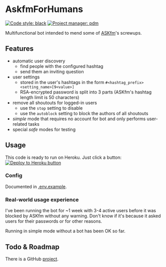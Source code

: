 # AskfmForHumans

[![Code style: black](https://img.shields.io/badge/code%20style-black-000000.svg)](https://github.com/psf/black)
[![Project manager: pdm](https://img.shields.io/badge/project%20manager-pdm-blue.svg)](https://github.com/frostming/pdm)

Multifunctional bot intended to mend some of [ASKfm](https://ask.fm)'s screwups.

## Features

- automatic user discovery
  - find people with the configured hashtag
  - send them an inviting question
- user settings
  - stored in the user's hashtags in the form `#<hashtag_prefix><setting_name>[9<value>]`
  - RSA-encrypted password is split into 3 parts (ASKfm's hashtag length limit is 50 characters)
- remove all shoutouts for logged-in users
  - use the `stop` setting to disable
  - use the `autoblock` setting to block the authors of all shoutouts
- *simple* mode that requires no account for bot and only performs user-related tasks
- special *safe* modes for testing

## Usage

This code is ready to run on Heroku. Just click a button:  
[![Deploy to Heroku button](https://www.herokucdn.com/deploy/button.svg)](https://heroku.com/deploy?template=https://github.com/AskfmForHumans/afh-bot/tree/production)

### Config

Documented in [.env.example](.env.example).

### Real-world usage experience

I've been running the bot for ~1 week with 3-4 active users before it was blocked by ASKfm without any warning.
Don't know if it's because it asked users for their passwords or for other reasons.

Running in simple mode without a bot has been OK so far.

## Todo & Roadmap

There is a GitHub [project](https://github.com/orgs/AskfmForHumans/projects/1).

